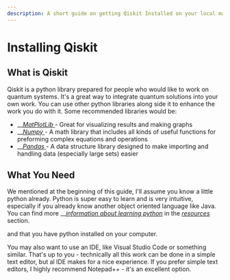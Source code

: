 ```yaml
---
description: A short guide on getting Qiskit Installed on your local machine
---
```


# Installing Qiskit

## What is Qiskit

Qiskit is a python library prepared for people who would like to work on quantum systems. It's a great way to integrate quantum solutions into your own work. You can use other python libraries along side it to enhance the work you do with it. Some recommended libraries would be:

* \_\_[_MatPlotLib_ ](https://matplotlib.org/)- Great for visualizing results and making graphs
* \_\_[_Numpy_ ](https://numpy.org/)- A math library that includes all kinds of useful functions for preforming complex equations and operations
* \_\_[_Pandas_ ](https://pandas.pydata.org/)-  A data structure library designed to make importing and handling data \(especially large sets\) easier

## What You Need

We mentioned at the beginning of this guide, I'll assume you know a little python already. Python is super easy to learn and is very intuitive, especially if you already know another object oriented language like Java. You can find more __[_information about learning python_](../getting-started/resources.md#python) in the [_resources_](../getting-started/resources.md) section.

 and that you have python installed on your computer. 

You may also want to use an IDE, like Visual Studio Code or something similar. That's up to you - technically all this work can be done in a simple text editor, but al IDE makes for a nice experience. If you prefer simple text editors, I highly recommend Notepad++ - it's an excellent option.



